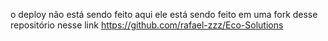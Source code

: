 o deploy não está sendo feito aqui ele está sendo feito em uma fork desse repositório nesse link
https://github.com/rafael-zzz/Eco-Solutions
